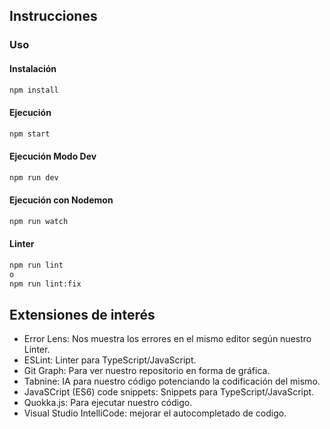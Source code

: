 
## Instrucciones

### Uso
#### Instalación
```bash
npm install
```

#### Ejecución
```bash
npm start
```

#### Ejecución Modo Dev
```bash
npm run dev
```

#### Ejecución con Nodemon
```bash
npm run watch
```

#### Linter
```bash
npm run lint
o
npm run lint:fix
```

## Extensiones de interés
- Error Lens: Nos muestra los errores en el mismo editor según nuestro Linter.
- ESLint: Linter para TypeScript/JavaScript.
- Git Graph: Para ver nuestro repositorio en forma de gráfica.
- Tabnine: IA para nuestro código potenciando la codificación del mismo.
- JavaSCript (ES6) code snippets: Snippets para TypeScript/JavaScript.
- Quokka.js: Para ejecutar nuestro código.
- Visual Studio IntelliCode: mejorar el autocompletado de codigo.
